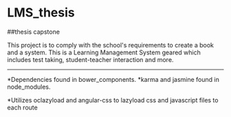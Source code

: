 # LMS_thesis
##thesis capstone

This project is to comply with the school's requirements to create a book and a system.
This is a Learning Management System geared which includes test taking, student-teacher interaction and more.

_____________

*Dependencies found in bower_components. 
*karma and jasmine found in node_modules.

*Utilizes oclazyload and angular-css to lazyload css and javascript files to each route
